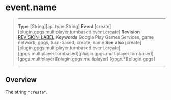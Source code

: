 # event.name

> --------------------- ------------------------------------------------------------------------------------------
> __Type__              [String][api.type.String]
> __Event__             [create][plugin.gpgs.multiplayer.turnbased.event.create]
> __Revision__          [REVISION_LABEL](REVISION_URL)
> __Keywords__          Google Play Games Services, game network, gpgs, turn-based, create, name
> __See also__          [create][plugin.gpgs.multiplayer.turnbased.event.create]
>						[gpgs.multiplayer.turnbased][plugin.gpgs.multiplayer.turnbased]
>						[gpgs.multiplayer][plugin.gpgs.multiplayer]
>                       [gpgs.*][plugin.gpgs]
> --------------------- ------------------------------------------------------------------------------------------

## Overview

The string `"create"`.
